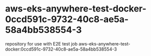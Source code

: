 # aws-eks-anywhere-test-docker-0ccd591c-9732-40c8-ae5a-58a4bb538554-3
repository for use with E2E test job aws-eks-anywhere-test-docker:0ccd591c-9732-40c8-ae5a-58a4bb538554-3
